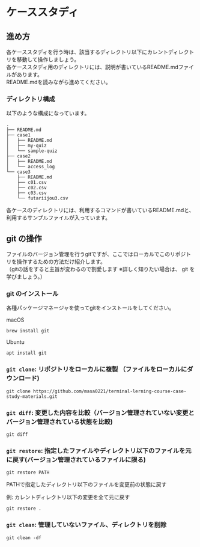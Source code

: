 # ケーススタディ

## 進め方
各ケーススタディを行う時は、該当するディレクトリ以下にカレントディレクトリを移動して操作しましょう。  
各ケーススタディ用のディレクトリには、説明が書いているREADME.mdファイルがあります。  
README.mdを読みながら進めてください。

### ディレクトリ構成
以下のような構成になっています。
```
.
├── README.md
├── case1
│   ├── README.md
│   ├── my-quiz
│   └── sample-quiz
├── case2
│   ├── README.md
│   └── access_log
└── case3
    ├── README.md
    ├── c01.csv
    ├── c02.csv
    ├── c03.csv
    └── futariijou3.csv
```
各ケースのディレクトリには、利用するコマンドが書いているREADME.mdと、利用するサンプルファイルが入っています。

## git の操作
ファイルのバージョン管理を行うgitですが、ここではローカルでこのリポジトリを操作するための方法だけ紹介します。  
（gitの話をすると主旨が変わるので割愛します ※詳しく知りたい場合は、 git を学びましょう。）  

### git のインストール
各種パッケージマネージャを使ってgitをインストールをしてください。

macOS
```
brew install git
```
Ubuntu
```
apt install git
```

### `git clone`: リポジトリをローカルに複製 （ファイルをローカルにダウンロード)
```
git clone https://github.com/masa0221/terminal-lerning-course-case-study-materials.git
```

### `git diff`: 変更した内容を比較（バージョン管理されていない変更とバージョン管理されている状態を比較)
```
git diff
```

### `git restore`: 指定したファイルやディレクトリ以下のファイルを元に戻す(バージョン管理されているファイルに限る)
```
git restore PATH
```
PATHで指定したディレクトリ以下のファイルを変更前の状態に戻す

例: カレントディレクトリ以下の変更を全て元に戻す
```
git restore .
```

### `git clean`: 管理していないファイル、ディレクトリを削除
```
git clean -df
```

